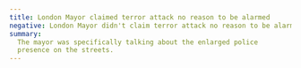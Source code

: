 ```yaml
---
title: London Mayor claimed terror attack no reason to be alarmed
negative: London Mayor didn't claim terror attack no reason to be alarmed
summary:
  The mayor was specifically talking about the enlarged police
  presence on the streets.
---
```

